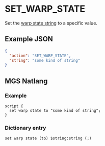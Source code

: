 # SET_WARP_STATE

Set the [warp state string](../variables#warp_state) to a specific value.

## Example JSON

```json
{
  "action": "SET_WARP_STATE",
  "string": "some kind of string"
}
```

## MGS Natlang

### Example

```mgs
script {
  set warp state to "some kind of string";
}
```

### Dictionary entry

```
set warp state (to) $string:string (;)
```

